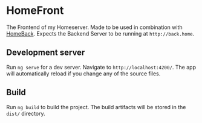 # HomeFront

The Frontend of my Homeserver. Made to be used in combination with [HomeBack](https://github.com/tyssyt/HomeBack).
Expects the Backend Server to be running at `http://back.home`.

## Development server

Run `ng serve` for a dev server. Navigate to `http://localhost:4200/`. The app will automatically reload if you change any of the source files.

## Build

Run `ng build` to build the project. The build artifacts will be stored in the `dist/` directory.
